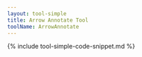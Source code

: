 ```yaml
---
layout: tool-simple
title: Arrow Annotate Tool
toolName: ArrowAnnotate
---
```


{% include tool-simple-code-snippet.md %}
